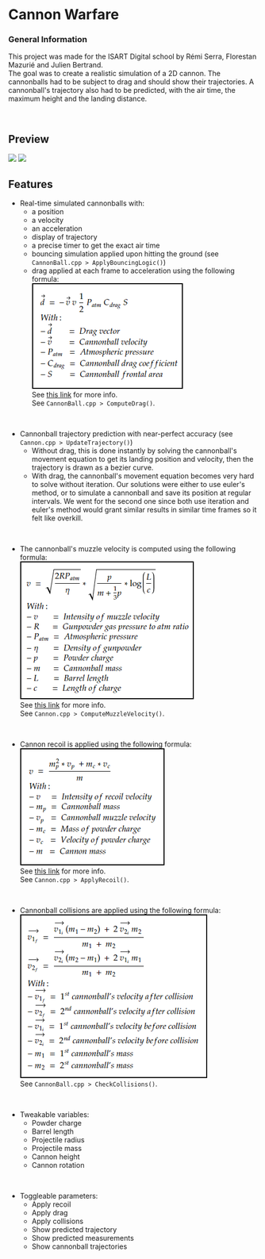 # Cannon Warfare

### General Information

This project was made for the ISART Digital school by Rémi Serra, Florestan Mazurié and Julien Bertrand. <br>
The goal was to create a realistic simulation of a 2D cannon. The cannonballs had to be subject to drag and should show their trajectories. A cannonball's trajectory also had to be predicted, with the air time, the maximum height and the landing distance.

<br>

## Preview

<img src="Screenshots/idle.gif" style="width:800px;"/>


<img src="Screenshots/shooting.gif" style="width:800px;"/>

<br>

## Features

- Real-time simulated cannonballs with:
    - a position
    - a velocity
    - an acceleration
    - display of trajectory
    - a precise timer to get the exact air time
    - bouncing simulation applied upon hitting the ground (see ```CannonBall.cpp > ApplyBouncingLogic()```)
    - drag applied at each frame to acceleration using the following formula: <br>
        <img src="Screenshots/drag.png"/> <br>
        See [this link](https://www.physagreg.fr/mecanique-12-chute-frottements.php) for more info. <br>
        See ```CannonBall.cpp > ComputeDrag()```.

<br>

- Cannonball trajectory prediction with near-perfect accuracy (see ```Cannon.cpp > UpdateTrajectory()```)
    - Without drag, this is done instantly by solving the cannonball's movement equation to get its landing position and velocity, then the trajectory is drawn as a bezier curve.
    - With drag, the cannonball's movement equation becomes very hard to solve without iteration. Our solutions were either to use euler's method, or to simulate a cannonball and save its position at regular intervals. We went for the second one since both use iteration and euler's method would grant similar results in similar time frames so it felt like overkill.

<br>

- The cannonball's muzzle velocity is computed using the following formula: <br>
    <img src="Screenshots/muzzleVelocity.png"/> <br>
    See [this link]("https://www.arc.id.au/CannonBallistics.html") for more info. <br>
    See ```Cannon.cpp > ComputeMuzzleVelocity()```.

<br>

- Cannon recoil is applied using the following formula: <br>
    <img src="Screenshots/recoilVelocity.png"> <br>
    See [this link](https://www.omnicalculator.com/physics/recoil-energy) for more info. <br>
    See ```Cannon.cpp > ApplyRecoil()```.

<br>

- Cannonball collisions are applied using the following formula: <br>
    <img src="Screenshots/collision.png"> <br>
    See ```CannonBall.cpp > CheckCollisions()```.

<br>

- Tweakable variables:
    - Powder charge
    - Barrel length
    - Projectile radius
    - Projectile mass
    - Cannon height
    - Cannon rotation

<br>

- Toggleable parameters:
    - Apply recoil
    - Apply drag
    - Apply collisions
    - Show predicted trajectory
    - Show predicted measurements
    - Show cannonball trajectories
